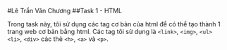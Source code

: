 #Lê Trần Văn Chương
##Task 1 - HTML

Trong task này, tôi sử dụng các tag cơ bản của html để có thể tạo thành 1 trang web cơ bản bằng html. Các tag tôi sử dụng là `<link>`, `<img>`, `<ul> <li>`, `<div>` các thẻ `<h>`, `<a>` và `<p>`.
